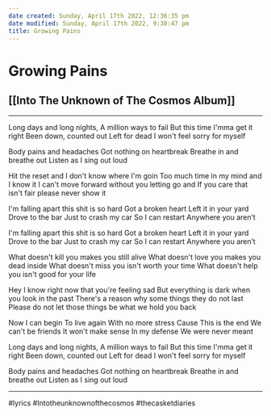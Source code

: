 ```yaml
---
date created: Sunday, April 17th 2022, 12:36:35 pm
date modified: Sunday, April 17th 2022, 9:30:47 pm
title: Growing Pains
---
```

# Growing Pains
## [[Into The Unknown of The Cosmos Album]]
---

Long days and long nights,
A million ways to fail
But this time I'mma get it right
Been down, counted out
Left for dead
I won't feel sorry for myself

Body pains and headaches
Got nothing on heartbreak
Breathe in and breathe out
Listen as I sing out loud

Hit the reset and I don't know where I'm goin
Too much time in my mind and I know it
I can't move forward without you letting go and
If you care that isn't fair please never show it

I'm falling apart
this shit is so hard
Got a broken heart
Left it in your yard
Drove to the bar
Just to crash my car
So I can restart
Anywhere you aren’t

I'm falling apart
this shit is so hard
Got a broken heart
Left it in your yard
Drove to the bar
Just to crash my car
So I can restart
Anywhere you aren’t

What doesn't kill you makes you still alive
What doesn't love you makes you dead inside
What doesn't miss you isn't worth your time
What doesn't help you isn't good for your life

Hey I know right now that you're feeling sad
But everything is dark when you look in the past
There's a reason why some things they do not last
Please do not let those things be what we hold you back

Now I can begin
To live again
With no more stress
Cause This is the end
We can't be friends
It won't make sense
In my defense
We were never meant

Long days and long nights,
A million ways to fail
But this time I'mma get it right
Been down, counted out
Left for dead
I won't feel sorry for myself

Body pains and headaches
Got nothing on heartbreak
Breathe in and breathe out
Listen as I sing out loud

---

#lyrics #Intotheunknownofthecosmos #thecasketdiaries